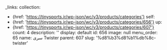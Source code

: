 _links:
  collection:
  - {href: 'https://tinysports.ir/wp-json/wc/v3/products/categories'}
  self:
  - {href: 'https://tinysports.ir/wp-json/wc/v3/products/categories/656'}
  up:
  - {href: 'https://tinysports.ir/wp-json/wc/v3/products/categories/607'}
count: 4
description: ''
display: default
id: 656
image: null
menu_order: 65
name: سری Twister
parent: 607
slug: '%d8%b3%d8%b1%db%8c-twister'
